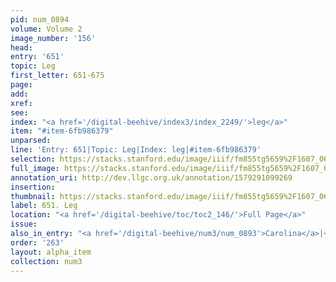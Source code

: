 ```yaml
---
pid: num_0894
volume: Volume 2
image_number: '156'
head: 
entry: '651'
topic: Leg
first_letter: 651-675
page: 
add: 
xref: 
see: 
index: "<a href='/digital-beehive/index3/index_2249/'>leg</a>"
item: "#item-6fb986379"
unparsed: 
line: 'Entry: 651|Topic: Leg|Index: leg|#item-6fb986379'
selection: https://stacks.stanford.edu/image/iiif/fm855tg5659%2F1607_0623/958,3384,2745,144/full/0/default.jpg
full_image: https://stacks.stanford.edu/image/iiif/fm855tg5659%2F1607_0623/full/full/0/default.jpg
annotation_uri: http://dev.llgc.org.uk/annotation/1579291099269
insertion: 
thumbnail: https://stacks.stanford.edu/image/iiif/fm855tg5659%2F1607_0623/958,3384,600,180/250,/0/default.jpg
label: 651. Leg
location: "<a href='/digital-beehive/toc/toc2_146/'>Full Page</a>"
issue: 
also_in_entry: "<a href='/digital-beehive/num3/num_0893'>Carolina</a>|<a href='/digital-beehive/num3/num_0895'>Cheap</a>"
order: '263'
layout: alpha_item
collection: num3
---
```

